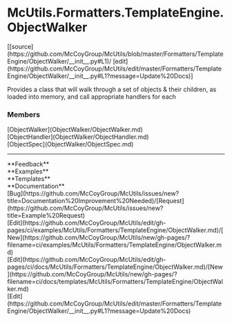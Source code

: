 # <a id="McUtils.Formatters.TemplateEngine.ObjectWalker">McUtils.Formatters.TemplateEngine.ObjectWalker</a> 
<div class="docs-source-link" markdown="1">
[[source](https://github.com/McCoyGroup/McUtils/blob/master/Formatters/TemplateEngine/ObjectWalker/__init__.py#L1)/
[edit](https://github.com/McCoyGroup/McUtils/edit/master/Formatters/TemplateEngine/ObjectWalker/__init__.py#L1?message=Update%20Docs)]
</div>
    
Provides a class that will walk through a set of objects & their children, as loaded into memory,
and call appropriate handlers for each

### Members
<div class="container alert alert-secondary bg-light">
  <div class="row">
   <div class="col" markdown="1">
[ObjectWalker](ObjectWalker/ObjectWalker.md)   
</div>
   <div class="col" markdown="1">
[ObjectHandler](ObjectWalker/ObjectHandler.md)   
</div>
   <div class="col" markdown="1">
[ObjectSpec](ObjectWalker/ObjectSpec.md)   
</div>
</div>
  <div class="row">
   <div class="col" markdown="1">
   
</div>
   <div class="col" markdown="1">
   
</div>
   <div class="col" markdown="1">
   
</div>
</div>
</div>













---


<div markdown="1" class="text-secondary">
<div class="container">
  <div class="row">
   <div class="col" markdown="1">
**Feedback**   
</div>
   <div class="col" markdown="1">
**Examples**   
</div>
   <div class="col" markdown="1">
**Templates**   
</div>
   <div class="col" markdown="1">
**Documentation**   
</div>
   <div class="col" markdown="1">
   
</div>
   <div class="col" markdown="1">
   
</div>
   <div class="col" markdown="1">
   
</div>
</div>
  <div class="row">
   <div class="col" markdown="1">
[Bug](https://github.com/McCoyGroup/McUtils/issues/new?title=Documentation%20Improvement%20Needed)/[Request](https://github.com/McCoyGroup/McUtils/issues/new?title=Example%20Request)   
</div>
   <div class="col" markdown="1">
[Edit](https://github.com/McCoyGroup/McUtils/edit/gh-pages/ci/examples/McUtils/Formatters/TemplateEngine/ObjectWalker.md)/[New](https://github.com/McCoyGroup/McUtils/new/gh-pages/?filename=ci/examples/McUtils/Formatters/TemplateEngine/ObjectWalker.md)   
</div>
   <div class="col" markdown="1">
[Edit](https://github.com/McCoyGroup/McUtils/edit/gh-pages/ci/docs/McUtils/Formatters/TemplateEngine/ObjectWalker.md)/[New](https://github.com/McCoyGroup/McUtils/new/gh-pages/?filename=ci/docs/templates/McUtils/Formatters/TemplateEngine/ObjectWalker.md)   
</div>
   <div class="col" markdown="1">
[Edit](https://github.com/McCoyGroup/McUtils/edit/master/Formatters/TemplateEngine/ObjectWalker/__init__.py#L1?message=Update%20Docs)   
</div>
   <div class="col" markdown="1">
   
</div>
   <div class="col" markdown="1">
   
</div>
   <div class="col" markdown="1">
   
</div>
</div>
</div>
</div>